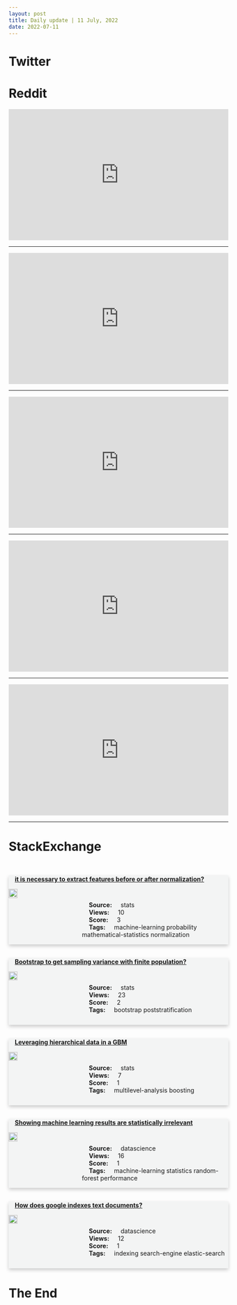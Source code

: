 ```yaml
---
layout: post
title: Daily update | 11 July, 2022
date: 2022-07-11
---
```


<script async src="https://platform.twitter.com/widgets.js" charset="utf-8"></script>


<script src='https://storage.ko-fi.com/cdn/scripts/overlay-widget.js'></script>
<script>
  kofiWidgetOverlay.draw('themldojo', {
    'type': 'floating-chat',
    'floating-chat.donateButton.text': 'Support me',
    'floating-chat.donateButton.background-color': '#f45d22',
    'floating-chat.donateButton.text-color': '#fff'
  });
</script>

# Twitter 

<blockquote class="twitter-tweet"><a href="https://twitter.com/ANI/status/1546160358532198400"></a></blockquote>

<blockquote class="twitter-tweet"><a href="https://twitter.com/adgpi/status/1546125099077701633"></a></blockquote>

<blockquote class="twitter-tweet"><a href="https://twitter.com/Jeande_d/status/1546095902649188353"></a></blockquote>

<blockquote class="twitter-tweet"><a href="https://twitter.com/LtGenGurmit/status/1546061001879355394"></a></blockquote>

<blockquote class="twitter-tweet"><a href="https://twitter.com/BJYM/status/1546061262018465792"></a></blockquote>

<blockquote class="twitter-tweet"><a href="https://twitter.com/huggingface/status/1546088977131835392"></a></blockquote>

<blockquote class="twitter-tweet"><a href="https://twitter.com/stanfordnlp/status/1546153615970017287"></a></blockquote>

<blockquote class="twitter-tweet"><a href="https://twitter.com/stanfordnlp/status/1546220142991880192"></a></blockquote>

<blockquote class="twitter-tweet"><a href="https://twitter.com/arXiv_Daily/status/1545952923649159168"></a></blockquote>

<blockquote class="twitter-tweet"><a href="https://twitter.com/stanfordnlp/status/1546220602976903168"></a></blockquote>

# Reddit 

<iframe id="reddit-embed" src="https://www.redditmedia.com/r/MachineLearning/comments/vvkmf1/d_noam_chomsky_on_llms_and_discussion_of_lecun?ref_source=embed&amp;ref=share&amp;embed=true" sandbox="allow-scripts allow-same-origin allow-popups" style="border: none;" height="300" width="100%" scrolling="yes"></iframe>
<hr style="width:100%;text-align:left;margin-left:0">
<iframe id="reddit-embed" src="https://www.redditmedia.com/r/MachineLearning/comments/vvqcjy/r_mixed_reality_future_see_the_world_through?ref_source=embed&amp;ref=share&amp;embed=true" sandbox="allow-scripts allow-same-origin allow-popups" style="border: none;" height="300" width="100%" scrolling="yes"></iframe>
<hr style="width:100%;text-align:left;margin-left:0">
<iframe id="reddit-embed" src="https://www.redditmedia.com/r/datascience/comments/vvilt8/why_do_we_need_data_scientists_at_most_companies?ref_source=embed&amp;ref=share&amp;embed=true" sandbox="allow-scripts allow-same-origin allow-popups" style="border: none;" height="300" width="100%" scrolling="yes"></iframe>
<hr style="width:100%;text-align:left;margin-left:0">
<iframe id="reddit-embed" src="https://www.redditmedia.com/r/MachineLearning/comments/vvl47v/d_whats_the_problem_with_selfdriving_cars_is_it_a?ref_source=embed&amp;ref=share&amp;embed=true" sandbox="allow-scripts allow-same-origin allow-popups" style="border: none;" height="300" width="100%" scrolling="yes"></iframe>
<hr style="width:100%;text-align:left;margin-left:0">
<iframe id="reddit-embed" src="https://www.redditmedia.com/r/datascience/comments/vvwtlw/what_does_it_mean_to_stay_on_topic_here?ref_source=embed&amp;ref=share&amp;embed=true" sandbox="allow-scripts allow-same-origin allow-popups" style="border: none;" height="300" width="100%" scrolling="yes"></iframe>
<hr style="width:100%;text-align:left;margin-left:0">

<style>
.card {
box-shadow: 0 4px 8px 0 rgba(0,0,0,0.2);
transition: 0.3s;
width: 100%;
background-color: #F3F4F4;
}
p{
    margin-left:  3em;
    padding-top: 1em;
}
.part2{
    display: grid;
    grid-template-columns: 1fr 3fr;
}
h4{
    margin: 1em;
}

.card:hover {
box-shadow: 0 8px 16px 0 rgba(0,0,0,0.2);
}
b {
padding: 2px 16px;
}
</style>
  
# StackExchange 


  <br>
  <div class="card">
  <h4><a href='https://stats.stackexchange.com/questions/581531/it-is-necessary-to-extract-features-before-or-after-normalization'>it is necessary to extract features before or after normalization?</a></h4> 
  <div class="part2">
      <img src="https://cdn.sstatic.net/Sites/stats/Img/apple-touch-icon@2.png?v=344f57aa10cc" alt="Img missing!" style="width:40%">
      <p><b>Source:</b> stats<br><b>Views:</b> 10<br><b>Score:</b> 3<br><b>Tags:</b> <span class="badge badge-dark">machine-learning</span> <span class="badge badge-dark">probability</span> <span class="badge badge-dark">mathematical-statistics</span> <span class="badge badge-dark">normalization</span></p> 
  </div>
  </div>
      
  <br>
  <div class="card">
  <h4><a href='https://stats.stackexchange.com/questions/581500/bootstrap-to-get-sampling-variance-with-finite-population'>Bootstrap to get sampling variance with finite population?</a></h4> 
  <div class="part2">
      <img src="https://cdn.sstatic.net/Sites/stats/Img/apple-touch-icon@2.png?v=344f57aa10cc" alt="Img missing!" style="width:40%">
      <p><b>Source:</b> stats<br><b>Views:</b> 23<br><b>Score:</b> 2<br><b>Tags:</b> <span class="badge badge-dark">bootstrap</span> <span class="badge badge-dark">poststratification</span></p> 
  </div>
  </div>
      
  <br>
  <div class="card">
  <h4><a href='https://stats.stackexchange.com/questions/581485/leveraging-hierarchical-data-in-a-gbm'>Leveraging hierarchical data in a GBM</a></h4> 
  <div class="part2">
      <img src="https://cdn.sstatic.net/Sites/stats/Img/apple-touch-icon@2.png?v=344f57aa10cc" alt="Img missing!" style="width:40%">
      <p><b>Source:</b> stats<br><b>Views:</b> 7<br><b>Score:</b> 1<br><b>Tags:</b> <span class="badge badge-dark">multilevel-analysis</span> <span class="badge badge-dark">boosting</span></p> 
  </div>
  </div>
      
  <br>
  <div class="card">
  <h4><a href='https://datascience.stackexchange.com/questions/112554/showing-machine-learning-results-are-statistically-irrelevant'>Showing machine learning results are statistically irrelevant</a></h4> 
  <div class="part2">
      <img src="https://cdn.sstatic.net/Sites/datascience/Img/apple-touch-icon@2.png?v=1c36463984b3" alt="Img missing!" style="width:40%">
      <p><b>Source:</b> datascience<br><b>Views:</b> 16<br><b>Score:</b> 1<br><b>Tags:</b> <span class="badge badge-dark">machine-learning</span> <span class="badge badge-dark">statistics</span> <span class="badge badge-dark">random-forest</span> <span class="badge badge-dark">performance</span></p> 
  </div>
  </div>
      
  <br>
  <div class="card">
  <h4><a href='https://datascience.stackexchange.com/questions/112544/how-does-google-indexes-text-documents'>How does google indexes text documents?</a></h4> 
  <div class="part2">
      <img src="https://cdn.sstatic.net/Sites/datascience/Img/apple-touch-icon@2.png?v=1c36463984b3" alt="Img missing!" style="width:40%">
      <p><b>Source:</b> datascience<br><b>Views:</b> 12<br><b>Score:</b> 1<br><b>Tags:</b> <span class="badge badge-dark">indexing</span> <span class="badge badge-dark">search-engine</span> <span class="badge badge-dark">elastic-search</span></p> 
  </div>
  </div>
      
# The End